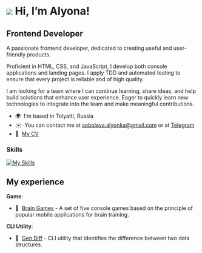 # ![](https://user-images.githubusercontent.com/18350557/176309783-0785949b-9127-417c-8b55-ab5a4333674e.gif) Hi, I’m Alyona!

Frontend Developer
----------------

A passionate frontend developer, dedicated to creating useful and user-friendly products.

Proficient in HTML, CSS, and JavaScript, I develop both console applications and landing pages. I apply TDD and automated testing to ensure that every project is reliable and of high quality.

I am looking for a team where I can continue learning, share ideas, and help build solutions that enhance user experience. Eager to quickly learn new technologies to integrate into the team and make meaningful contributions.

* 🌍  I'm based in Tolyatti, Russia
* ✉️  You can contact me at [soboleva.alyonka@gmail.com](mailto:soboleva.alyonka@gmail.com) or at [Telegram](https://t.me/therelyona)
* 📄  [My CV](https://cv.hexlet.io/ru/resumes/6696)

### Skills
[![My Skills](https://skillicons.dev/icons?i=js,html,css,sass,nodejs,git,github,jest,figma,ps,linux,vscode&perline=6)](https://skillicons.dev)

## My experience
**Game**:
- 🧠 &nbsp;[Brain Games](https://github.com/therelyona/Brain-games) - A set of five console games based on the principle of popular mobile applications for brain training.

**CLI Utility**:
- 📑 &nbsp;[Gen Diff](https://github.com/therelyona/Difference-finder) - CLI utility that identifies the difference between two data structures.
